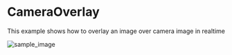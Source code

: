 # CameraOverlay
This example shows how to overlay an image over camera image in realtime

![sample_image](https://user-images.githubusercontent.com/12657374/27712162-5d00dfca-5d43-11e7-8061-33a4c08e4b6f.jpeg)

